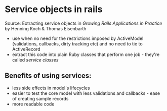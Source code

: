 # Service objects in rails

Source: Extracting service objects in _Growing Rails Applications in Practice_ by Henning Koch & Thomas Eisenbarth

- use when no need for the restrictions imposed by ActiveModel (validations, callbacks, dirty tracking etc) and no need to tie to ActiveRecord
- extract this code into plain Ruby classes that perform one job - they're called _service classes_

## Benefits of using services:

- less side effects in model's lifecycles
- easier to test the core model with less validations and callbacks - ease of creating sample records
- more readable code

